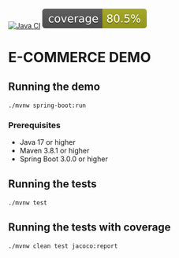[![Java CI](https://github.com/yacosta738/ecommerce-demo/actions/workflows/ci-cd.yml/badge.svg)](https://github.com/yacosta738/ecommerce-demo/actions/workflows/ci-cd.yml)
![coverage](.github/badges/jacoco.svg)

# E-COMMERCE DEMO

## Running the demo

```shell
./mvnw spring-boot:run
```

### Prerequisites
- Java 17 or higher
- Maven 3.8.1 or higher
- Spring Boot 3.0.0 or higher

## Running the tests

```shell
./mvnw test
```

## Running the tests with coverage

```shell
./mvnw clean test jacoco:report
```
